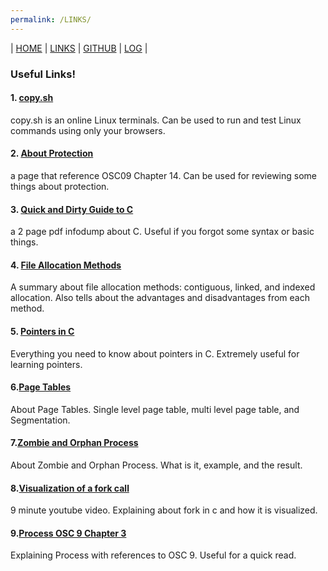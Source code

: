 ```yaml
---
permalink: /LINKS/
---
```


| [HOME](https://joshste.github.io/os212/) | [LINKS](https://joshste.github.io/os212/LINKS/) | [GITHUB](https://github.com/joshste/os212) | [LOG](https://joshste.github.io/os212/TXT/mylog.txt) |

### Useful Links!

#### 1. [copy.sh](https://copy.sh/v86/?profile=linux26)
copy.sh is an online Linux terminals. Can be used to run and test Linux commands using only your browsers. 

#### 2. [About Protection](https://www.cs.uic.edu/~jbell/CourseNotes/OperatingSystems/14_Protection.html)
a page that reference OSC09 Chapter 14. Can be used for reviewing some things about protection.

#### 3. [Quick and Dirty Guide to C](https://courses.cs.washington.edu/courses/cse351/14sp/sections/1/Cheatsheet-c.pdf)
a 2 page pdf infodump about C. Useful if you forgot some syntax or basic things.

#### 4. [File Allocation Methods](https://www.geeksforgeeks.org/file-allocation-methods/)
A summary about file allocation methods: contiguous, linked, and indexed allocation. Also tells about the advantages and disadvantages from each method.

#### 5. [Pointers in C](https://boredzo.org/pointers/)
Everything you need to know about pointers in C. Extremely useful for learning pointers.

#### 6.[Page Tables](https://www.cs.cornell.edu/courses/cs4410/2015su/lectures/lec14-pagetables.html)
About Page Tables. Single level page table, multi level page table, and Segmentation.

#### 7.[Zombie and Orphan Process](https://shivammitra.com/operating%20system/zombie-and-orphan-process-in-opearting-system/#)
About Zombie and Orphan Process. What is it, example, and the result.

#### 8.[Visualization of a fork call](https://www.youtube.com/watch?v=QD9YKSg3wCc)
9 minute youtube video. Explaining about fork in c and how it is visualized.

#### 9.[Process OSC 9 Chapter 3](https://www.cs.uic.edu/~jbell/CourseNotes/OperatingSystems/3_Processes.html)
Explaining Process with references to OSC 9. Useful for a quick read.
